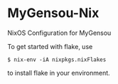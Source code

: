 # MyGensou-Nix
NixOS Configuration for MyGensou

To get started with flake, use

`$ nix-env -iA nixpkgs.nixFlakes`

to install flake in your environment.
